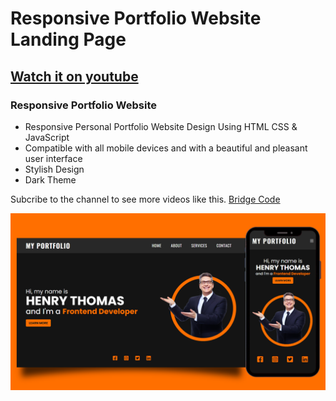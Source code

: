 # Responsive Portfolio Website Landing Page
## [Watch it on youtube](https://youtu.be/SRvhUym-pL4)
### Responsive Portfolio Website


- Responsive Personal Portfolio Website Design Using HTML CSS & JavaScript
- Compatible with all mobile devices and with a beautiful and pleasant user interface
- Stylish Design
- Dark Theme


Subcribe to the channel to see more videos like this. [Bridge Code](https://www.youtube.com/@bridgecode)

![preview img](/128preview.png)
